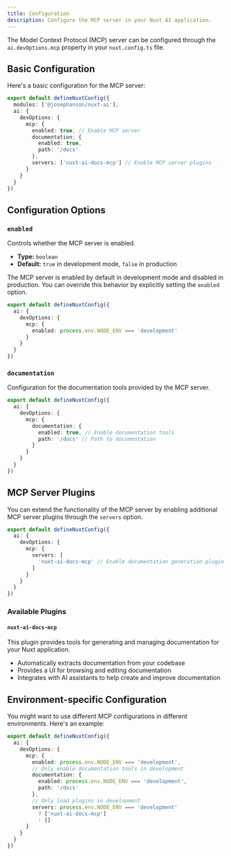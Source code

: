 ```yaml
---
title: Configuration
description: Configure the MCP server in your Nuxt AI application.
---
```


The Model Context Protocol (MCP) server can be configured through the `ai.devOptions.mcp` property in your `nuxt.config.ts` file.

## Basic Configuration

Here's a basic configuration for the MCP server:

```ts [nuxt.config.ts]
export default defineNuxtConfig({
  modules: ['@josephanson/nuxt-ai'],
  ai: {
    devOptions: {
      mcp: {
        enabled: true, // Enable MCP server
        documentation: {
          enabled: true,
          path: '/docs'
        },
        servers: ['nuxt-ai-docs-mcp'] // Enable MCP server plugins
      }
    }
  }
})
```

## Configuration Options

### `enabled`

Controls whether the MCP server is enabled.

- **Type:** `boolean`
- **Default:** `true` in development mode, `false` in production

The MCP server is enabled by default in development mode and disabled in production. You can override this behavior by explicitly setting the `enabled` option.

```ts [nuxt.config.ts]
export default defineNuxtConfig({
  ai: {
    devOptions: {
      mcp: {
        enabled: process.env.NODE_ENV === 'development'
      }
    }
  }
})
```

### `documentation`

Configuration for the documentation tools provided by the MCP server.

```ts [nuxt.config.ts]
export default defineNuxtConfig({
  ai: {
    devOptions: {
      mcp: {
        documentation: {
          enabled: true, // Enable documentation tools
          path: '/docs' // Path to documentation
        }
      }
    }
  }
})
```

## MCP Server Plugins

You can extend the functionality of the MCP server by enabling additional MCP server plugins through the `servers` option.

```ts [nuxt.config.ts]
export default defineNuxtConfig({
  ai: {
    devOptions: {
      mcp: {
        servers: [
          'nuxt-ai-docs-mcp' // Enable documentation generation plugin
        ]
      }
    }
  }
})
```

### Available Plugins

#### `nuxt-ai-docs-mcp`

This plugin provides tools for generating and managing documentation for your Nuxt application.

- Automatically extracts documentation from your codebase
- Provides a UI for browsing and editing documentation
- Integrates with AI assistants to help create and improve documentation

## Environment-specific Configuration

You might want to use different MCP configurations in different environments. Here's an example:

```ts [nuxt.config.ts]
export default defineNuxtConfig({
  ai: {
    devOptions: {
      mcp: {
        enabled: process.env.NODE_ENV === 'development',
        // Only enable documentation tools in development
        documentation: {
          enabled: process.env.NODE_ENV === 'development',
          path: '/docs'
        },
        // Only load plugins in development
        servers: process.env.NODE_ENV === 'development'
          ? ['nuxt-ai-docs-mcp']
          : []
      }
    }
  }
})
```
